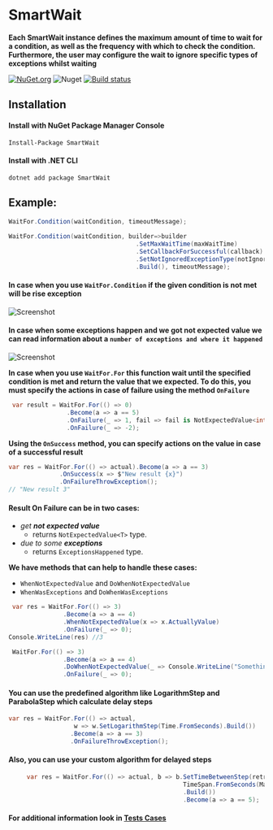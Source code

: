 # SmartWait

**Each SmartWait  instance defines the maximum amount of time to wait for a condition, as well as the frequency with which to check the condition. Furthermore, the user may configure the wait to ignore specific types of exceptions whilst waiting** 

[![NuGet.org](https://img.shields.io/nuget/v/SmartWait.svg?style=flat-square&label=NuGet.org)](https://www.nuget.org/packages/SmartWait/)
![Nuget](https://img.shields.io/nuget/dt/SmartWait)
[![Build status](https://ci.appveyor.com/api/projects/status/5p0bee7pvo6nn3tq/branch/master?svg=true)](https://ci.appveyor.com/project/valeraf23/smartwait/branch/master)
## Installation

#### Install with NuGet Package Manager Console
```
Install-Package SmartWait
```
#### Install with .NET CLI
```
dotnet add package SmartWait
```
## Example:
```csharp
WaitFor.Condition(waitCondition, timeoutMessage);
                     
WaitFor.Condition(waitCondition, builder=>builder
                                   .SetMaxWaitTime(maxWaitTime)
                                   .SetCallbackForSuccessful(callback)
                                   .SetNotIgnoredExceptionType(notIgnoredExceptionType)
                                   .Build(), timeoutMessage);
```
#### In case when you use `WaitFor.Condition` if the given condition is not met will be rise exception  
![Screenshot](https://user-images.githubusercontent.com/6804802/103997429-bbf75600-51a3-11eb-8107-8177951e6e43.png)

#### In case when some exceptions happen and we got not expected value we can read information about a `number of exceptions and where it happened`
![Screenshot](https://user-images.githubusercontent.com/6804802/103993612-8bf98400-519e-11eb-9a95-5e93451b9cfe.png)

**In case when you use `WaitFor.For` this function wait until the specified condition is met and return the value that we expected.
To do this, you must specify the actions in case of failure using the method `OnFailure`**
```csharp
 var result = WaitFor.For(() => 0)
                .Become(a => a == 5)
                .OnFailure(_ => 1, fail => fail is NotExpectedValue<int>)
                .OnFailure(_ => -2);
  ```  
**Using the `OnSuccess` method, you can specify actions on the value in case of a successful result**
  ```csharp
 var res = WaitFor.For(() => actual).Become(a => a == 3)
                .OnSuccess(x => $"New result {x}")
                .OnFailureThrowException();
// "New result 3"
  ```  
#### Result On Failure can be in two cases:
 - *get **not expected value***
   - returns `NotExpectedValue<T>` type.
 - *due to some **exceptions***
   - returns `ExceptionsHappened` type.

**We have methods that can help to handle these cases:**
- `WhenNotExpectedValue` and `DoWhenNotExpectedValue`
- `WhenWasExceptions` and `DoWhenWasExceptions`
 ```csharp
  var res = WaitFor.For(() => 3)
                .Become(a => a == 4)
                .WhenNotExpectedValue(x => x.ActuallyValue)
                .OnFailure(_ => 0);
Console.WriteLine(res) //3

  WaitFor.For(() => 3)
                .Become(a => a == 4)
                .DoWhenNotExpectedValue(_ => Console.WriteLine("Something goes wrong"))
                .OnFailure(_ => 0);
  ```    
  ####  You can use the predefined algorithm like LogarithmStep and ParabolaStep which calculate delay steps
  ```csharp
 var res = WaitFor.For(() => actual,
                    w => w.SetLogarithmStep(Time.FromSeconds).Build())
                   .Become(a => a == 3)
                   .OnFailureThrowException();
  ```                
 #### Also, you can use your custom algorithm for delayed steps   
 
 ```csharp                
      var res = WaitFor.For(() => actual, b => b.SetTimeBetweenStep(retryAttempt =>
                                                 TimeSpan.FromSeconds(Math.Pow(2, retryAttempt)))
                                                 .Build())
                                                 .Become(a => a == 5);
```
#### For **additional information** look in [Tests Cases](https://github.com/valeraf23/SmartWait/blob/master/SmartWait.Tests/WaitForTest.cs)
